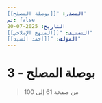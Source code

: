 ```yaml
---
المصدر: "[[بوصلة المصلح]]"
تم: false
التاريخ: 2025-07-20
التصنيف: "[[المنهج الإصلاحي]]"
المؤلف: "[[أحمد السيد]]"
---
```

# بوصلة المصلح - 3

> من صفحة 61 إلى 100
